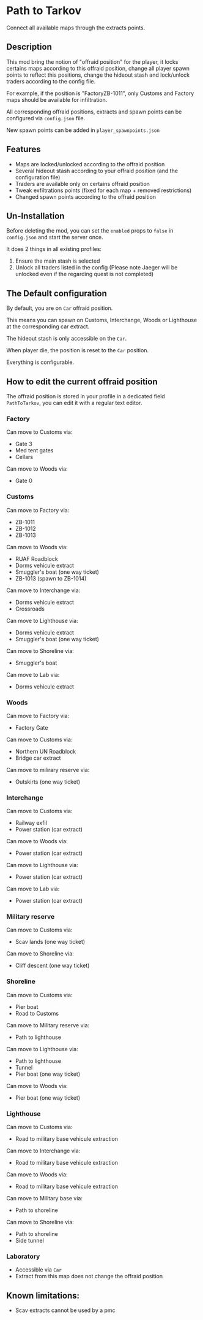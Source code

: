 # Path to Tarkov
Connect all available maps through the extracts points.

## Description
This mod bring the notion of "offraid position" for the player, it locks certains maps according to this offraid position, change all player spawn points to reflect this positions, change the hideout stash and lock/unlock traders according to the config file.

For example, if the position is "FactoryZB-1011", only Customs and Factory maps should be available for infiltration.

All corresponding offraid positions, extracts and spawn points can be configured via `config.json` file.

New spawn points can be added in `player_spawnpoints.json`

## Features
- Maps are locked/unlocked according to the offraid position
- Several hideout stash according to your offraid position (and the configuration file)
- Traders are available only on certains offraid position
- Tweak exfiltrations points (fixed for each map + removed restrictions)
- Changed spawn points according to the offraid position

## Un-Installation
Before deleting the mod, you can set the `enabled` props to `false` in `config.json` and start the server once.

It does 2 things in all existing profiles: 
1. Ensure the main stash is selected
2. Unlock all traders listed in the config (Please note Jaeger will be unlocked even if the regarding quest is not completed)

## The Default configuration
By default, you are on `Car` offraid position.

This means you can spawn on Customs, Interchange, Woods or Lighthouse at the corresponding car extract.

The hideout stash is only accessible on the `Car`.

When player die, the position is reset to the `Car` position.

Everything is configurable.

## How to edit the current offraid position
The offraid position is stored in your profile in a dedicated field `PathToTarkov`, you can edit it with a regular text editor.

### Factory
Can move to Customs via:
- Gate 3
- Med tent gates
- Cellars

Can move to Woods via:
- Gate 0

### Customs
Can move to Factory via:
- ZB-1011
- ZB-1012
- ZB-1013

Can move to Woods via:
- RUAF Roadblock
- Dorms vehicule extract
- Smuggler's boat (one way ticket)
- ZB-1013 (spawn to ZB-1014)

Can move to Interchange via:
- Dorms vehicule extract
- Crossroads

Can move to Lighthouse via:
- Dorms vehicule extract
- Smuggler's boat (one way ticket)

Can move to Shoreline via:
- Smuggler's boat

Can move to Lab via:
- Dorms vehicule extract

### Woods
Can move to Factory via:
- Factory Gate

Can move to Customs via:
- Northern UN Roadblock
- Bridge car extract

Can move to milirary reserve via:
- Outskirts (one way ticket)


### Interchange
Can move to Customs via:
- Railway exfil
- Power station (car extract)

Can move to Woods via:
- Power station (car extract)

Can move to Lighthouse via:
- Power station (car extract)

Can move to Lab via: 
- Power station (car extract)

### Military reserve
Can move to Customs via:
- Scav lands (one way ticket)

Can move to Shoreline via:
- Cliff descent (one way ticket)

### Shoreline
Can move to Customs via:
- Pier boat
- Road to Customs

Can move to Military reserve via:
- Path to lighthouse

Can move to Lighthouse via:
- Path to lighthouse
- Tunnel
- Pier boat (one way ticket)

Can move to Woods via:
- Pier boat (one way ticket)

### Lighthouse
Can move to Customs via:
- Road to military base vehicule extraction

Can move to Interchange via:
- Road to military base vehicule extraction

Can move to Woods via:
- Road to military base vehicule extraction

Can move to Military base via:
- Path to shoreline

Can move to Shoreline via:
- Path to shoreline
- Side tunnel

### Laboratory
- Accessible via `Car`
- Extract from this map does not change the offraid position

## Known limitations:
- Scav extracts cannot be used by a pmc
